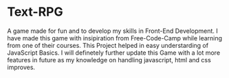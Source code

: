 # Text-RPG
A game made for fun and to develop my skills in Front-End Development.
I have made this game with insipiration from Free-Code-Camp while learning from one of their courses. This Project helped in easy understarding of JavaScript Basics.
I will definetely further update this Game with a lot more features in future as my knowledge on handling javascript, html and css improves.
